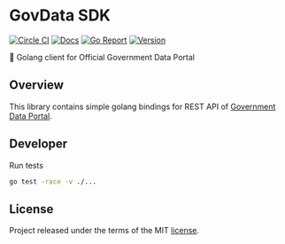 # GovData SDK

[godoc]: https://godoc.org/github.com/opencars/govdata
[godoc-img]: https://godoc.org/github.com/opencars/govdata?status.svg
[ci]: https://circleci.com/gh/opencars/govdata
[ci-img]: https://circleci.com/gh/opencars/govdata.svg?style=svg
[goreport]: https://goreportcard.com/report/github.com/opencars/govdata
[goreport-img]: https://goreportcard.com/badge/github.com/opencars/govdata
[version]: https://img.shields.io/github/v/tag/opencars/govdata?sort=semver

[![Circle CI][ci-img]][ci]
[![Docs][godoc-img]][godoc]
[![Go Report][goreport-img]][goreport]
[![Version][version]][version]

:office: Golang client for Official Government Data Portal

## Overview

This library contains simple golang bindings for REST API of [Government Data Portal](https://data.gov.ua).

## Developer

Run tests

```sh
go test -race -v ./...
```

## License

Project released under the terms of the MIT [license](./LICENSE).

